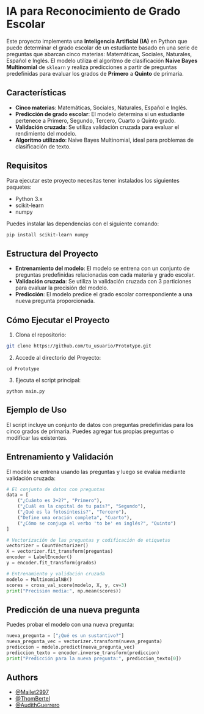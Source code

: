 # IA para Reconocimiento de Grado Escolar

Este proyecto implementa una **Inteligencia Artificial (IA)** en Python que puede determinar el grado escolar de un estudiante basado en una serie de preguntas que abarcan cinco materias: Matemáticas, Sociales, Naturales, Español e Inglés. El modelo utiliza el algoritmo de clasificación **Naive Bayes Multinomial** de `sklearn` y realiza predicciones a partir de preguntas predefinidas para evaluar los grados de **Primero** a **Quinto** de primaria.

## Características
- **Cinco materias**: Matemáticas, Sociales, Naturales, Español e Inglés.
- **Predicción de grado escolar**: El modelo determina si un estudiante pertenece a Primero, Segundo, Tercero, Cuarto o Quinto grado.
- **Validación cruzada**: Se utiliza validación cruzada para evaluar el rendimiento del modelo.
- **Algoritmo utilizado**: Naive Bayes Multinomial, ideal para problemas de clasificación de texto.

## Requisitos

Para ejecutar este proyecto necesitas tener instalados los siguientes paquetes:

- Python 3.x
- scikit-learn
- numpy

Puedes instalar las dependencias con el siguiente comando:

```bash
pip install scikit-learn numpy  
```
## Estructura del Proyecto
- **Entrenamiento del modelo**: El modelo se entrena con un conjunto de preguntas predefinidas relacionadas con cada materia y grado escolar.
- **Validación cruzada**: Se utiliza la validación cruzada con 3 particiones para evaluar la precisión del modelo.
- **Predicción**: El modelo predice el grado escolar correspondiente a una nueva pregunta proporcionada.
## Cómo Ejecutar el Proyecto
1. Clona el repositorio:
```bash
git clone https://github.com/tu_usuario/Prototype.git
```
2. Accede al directorio del Proyecto:
```
cd Prototype
```
3. Ejecuta el script principal:
```
python main.py
```
## Ejemplo de Uso
El script incluye un conjunto de datos con preguntas predefinidas para los cinco grados de primaria. Puedes agregar tus propias preguntas o modificar las existentes.

## Entrenamiento y Validación
El modelo se entrena usando las preguntas y luego se evalúa mediante validación cruzada:

```python
# El conjunto de datos con preguntas
data = [
    ("¿Cuánto es 2+2?", "Primero"),
    ("¿Cuál es la capital de tu país?", "Segundo"),
    ("¿Qué es la fotosíntesis?", "Tercero"),
    ("Define una oración completa", "Cuarto"),
    ("¿Cómo se conjuga el verbo 'to be' en inglés?", "Quinto")
]

# Vectorización de las preguntas y codificación de etiquetas
vectorizer = CountVectorizer()
X = vectorizer.fit_transform(preguntas)
encoder = LabelEncoder()
y = encoder.fit_transform(grados)

# Entrenamiento y validación cruzada
modelo = MultinomialNB()
scores = cross_val_score(modelo, X, y, cv=3)
print("Precisión media:", np.mean(scores))
```

## Predicción de una nueva pregunta
Puedes probar el modelo con una nueva pregunta:

```python
nueva_pregunta = ["¿Qué es un sustantivo?"]
nueva_pregunta_vec = vectorizer.transform(nueva_pregunta)
prediccion = modelo.predict(nueva_pregunta_vec)
prediccion_texto = encoder.inverse_transform(prediccion)
print("Predicción para la nueva pregunta:", prediccion_texto[0])
```
## Authors

- [@Mailet2997](https://github.com/mailet2997)
- [@ThomBertel](https://www.instagram.com/thomcruzbertel)
- [@AudithGuerrero](https://www.instagram.com/audithmariaguerrero)


